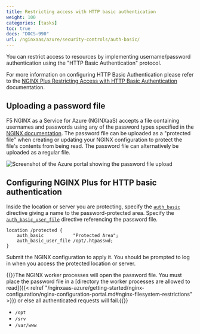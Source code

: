 ```yaml
---
title: Restricting access with HTTP basic authentication
weight: 100
categories: [tasks]
toc: true
docs: "DOCS-990"
url: /nginxaas/azure/security-controls/auth-basic/
---
```


You can restrict access to resources by implementing username/password authentication using the "HTTP Basic Authentication" protocol.

For more information on configuring HTTP Basic Authentication please refer to the [NGINX Plus Restricting Access with HTTP Basic Authentication](https://docs.nginx.com/nginx/admin-guide/security-controls/configuring-http-basic-authentication/) documentation.

## Uploading a password file

F5 NGINX as a Service for Azure (NGINXaaS) accepts a file containing usernames and passwords using any of the password types specified in the [NGINX documentation](https://nginx.org/en/docs/http/ngx_http_auth_basic_module.html#auth_basic_user_file). The password file can be uploaded as a "protected file" when creating or updating your NGINX configuration to protect the file's contents from being read. The password file can alternatively be uploaded as a regular file.

![Screenshot of the Azure portal showing the password file upload](nginxaas-azure/auth-basic-htpasswd.png)

## Configuring NGINX Plus for HTTP basic authentication

Inside the location or server you are protecting, specify the [`auth_basic`](https://nginx.org/en/docs/http/ngx_http_auth_basic_module.html#auth_basic) directive giving a name to the password-protected area. Specify the [`auth_basic_user_file`](https://nginx.org/en/docs/http/ngx_http_auth_basic_module.html#auth_basic_user_file) directive referencing the password file.

```nginx
location /protected {
    auth_basic           "Protected Area";
    auth_basic_user_file /opt/.htpasswd;
}
```

Submit the NGINX configuration to apply it. You should be prompted to log in when you access the protected location or server.

{{<note>}}The NGINX worker processes will open the password file. You must place the password file in a [directory the worker processes are allowed to read]({{< relref "/nginxaas-azure/getting-started/nginx-configuration/nginx-configuration-portal.md#nginx-filesystem-restrictions" >}}) or else all authenticated requests will fail.{{</note>}}

- `/opt`
- `/srv`
- `/var/www`

